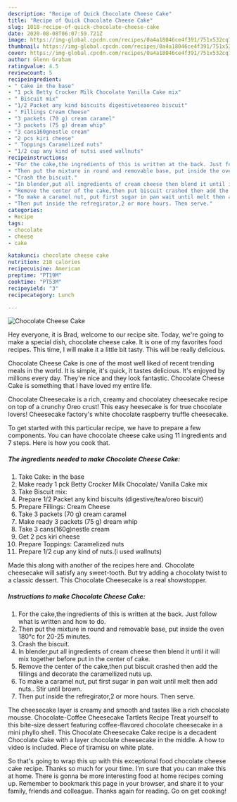 ```yaml
---
description: "Recipe of Quick Chocolate Cheese Cake"
title: "Recipe of Quick Chocolate Cheese Cake"
slug: 1018-recipe-of-quick-chocolate-cheese-cake
date: 2020-08-08T06:07:59.721Z
image: https://img-global.cpcdn.com/recipes/0a4a18046ce4f391/751x532cq70/chocolate-cheese-cake-recipe-main-photo.jpg
thumbnail: https://img-global.cpcdn.com/recipes/0a4a18046ce4f391/751x532cq70/chocolate-cheese-cake-recipe-main-photo.jpg
cover: https://img-global.cpcdn.com/recipes/0a4a18046ce4f391/751x532cq70/chocolate-cheese-cake-recipe-main-photo.jpg
author: Glenn Graham
ratingvalue: 4.5
reviewcount: 5
recipeingredient:
- " Cake in the base"
- "1 pck Betty Crocker Milk Chocolate Vanilla Cake mix"
- " Biscuit mix"
- "1/2 Packet any kind biscuits digestiveteaoreo biscuit"
- " Fillings Cream Cheese"
- "3 packets (70 g) cream caramel"
- "3 packets (75 g) dream whip"
- "3 cans160gnestle cream"
- "2 pcs kiri cheese"
- " Toppings Caramelized nuts"
- "1/2 cup any kind of nutsi used wallnuts"
recipeinstructions:
- "For the cake,the ingredients of this is written at the back. Just follow what is written and how to do."
- "Then put the mixture in round and removable base, put inside the oven 180°c for 20-25 minutes."
- "Crash the biscuit."
- "In blender,put all ingredients of cream cheese then blend it until it will mix together before put in the center of cake."
- "Remove the center of the cake,then put biscuit crashed then add the fillings and decorate the caramellized nuts up."
- "To make a caramel nut, put first sugar in pan wait until melt then add nuts.. Stir until brown."
- "Then put inside the refregirator,2 or more hours. Then serve."
categories:
- Recipe
tags:
- chocolate
- cheese
- cake

katakunci: chocolate cheese cake 
nutrition: 218 calories
recipecuisine: American
preptime: "PT19M"
cooktime: "PT53M"
recipeyield: "3"
recipecategory: Lunch

---
```



![Chocolate Cheese Cake](https://img-global.cpcdn.com/recipes/0a4a18046ce4f391/751x532cq70/chocolate-cheese-cake-recipe-main-photo.jpg)

Hey everyone, it is Brad, welcome to our recipe site. Today, we're going to make a special dish, chocolate cheese cake. It is one of my favorites food recipes. This time, I will make it a little bit tasty. This will be really delicious.

Chocolate Cheese Cake is one of the most well liked of recent trending meals in the world. It is simple, it's quick, it tastes delicious. It's enjoyed by millions every day. They're nice and they look fantastic. Chocolate Cheese Cake is something that I have loved my entire life.

Chocolate Cheesecake is a rich, creamy and chocolatey cheesecake recipe on top of a crunchy Oreo crust! This easy heesecake is for true chocolate lovers! Cheesecake factory&#39;s white chocolate raspberry truffle cheesecake.


To get started with this particular recipe, we have to prepare a few components. You can have chocolate cheese cake using 11 ingredients and 7 steps. Here is how you cook that.

<!--inarticleads1-->

##### The ingredients needed to make Chocolate Cheese Cake:

1. Take  Cake: in the base
1. Make ready 1 pck Betty Crocker Milk Chocolate/ Vanilla Cake mix
1. Take  Biscuit mix:
1. Prepare 1/2 Packet any kind biscuits (digestive/tea/oreo biscuit)
1. Prepare  Fillings: Cream Cheese
1. Take 3 packets (70 g) cream caramel
1. Make ready 3 packets (75 g) dream whip
1. Take 3 cans(160g)nestle cream
1. Get 2 pcs kiri cheese
1. Prepare  Toppings: Caramelized nuts
1. Prepare 1/2 cup any kind of nuts.(i used wallnuts)


Made this along with another of the recipes here and. Chocolate cheesecake will satisfy any sweet-tooth. But try adding a chocolaty twist to a classic dessert. This Chocolate Cheesecake is a real showstopper. 

<!--inarticleads2-->

##### Instructions to make Chocolate Cheese Cake:

1. For the cake,the ingredients of this is written at the back. Just follow what is written and how to do.
1. Then put the mixture in round and removable base, put inside the oven 180°c for 20-25 minutes.
1. Crash the biscuit.
1. In blender,put all ingredients of cream cheese then blend it until it will mix together before put in the center of cake.
1. Remove the center of the cake,then put biscuit crashed then add the fillings and decorate the caramellized nuts up.
1. To make a caramel nut, put first sugar in pan wait until melt then add nuts.. Stir until brown.
1. Then put inside the refregirator,2 or more hours. Then serve.


The cheesecake layer is creamy and smooth and tastes like a rich chocolate mousse. Chocolate-Coffee Cheesecake Tartlets Recipe Treat yourself to this bite-size dessert featuring coffee-flavored chocolate cheesecake in a mini phyllo shell. This Chocolate Cheesecake Cake recipe is a decadent Chocolate Cake with a layer chocolate cheesecake in the middle. A how to video is included. Piece of tiramisu on white plate. 

So that's going to wrap this up with this exceptional food chocolate cheese cake recipe. Thanks so much for your time. I'm sure that you can make this at home. There is gonna be more interesting food at home recipes coming up. Remember to bookmark this page in your browser, and share it to your family, friends and colleague. Thanks again for reading. Go on get cooking!
